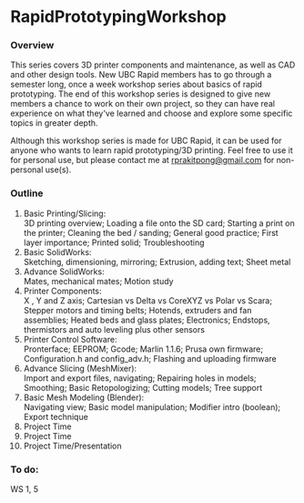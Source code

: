 # RapidPrototypingWorkshop
### Overview
This series covers 3D printer components and maintenance, as well as CAD and other design tools. New UBC Rapid members has to go through a semester long, once a week workshop series about basics of rapid prototyping. The end of this workshop series is designed to give new members a chance to work on their own project, so they can have real experience on what they've learned and choose and explore some specific topics in greater depth.

Although this workshop series is made for UBC Rapid, it can be used for anyone who wants to learn rapid prototyping/3D printing. Feel free to use it for personal use, but please contact me at rprakitpong@gmail.com for non-personal use(s). 

### Outline

 1. Basic Printing/Slicing:  
3D printing overview; Loading a file onto the SD card; Starting a print on the printer; Cleaning the bed / sanding; General good practice; First layer importance; Printed solid; Troubleshooting
 2. Basic SolidWorks:  
Sketching, dimensioning, mirroring; Extrusion, adding text; Sheet metal
 3. Advance SolidWorks:  
Mates, mechanical mates; Motion study
 4. Printer Components:  
X , Y and Z axis; Cartesian vs Delta vs CoreXYZ vs Polar vs Scara; Stepper motors and timing belts; Hotends, extruders and fan assemblies; Heated beds and glass plates; Electronics; Endstops, thermistors and auto leveling plus other sensors  
 5. Printer Control Software:  
Pronterface; EEPROM; Gcode; Marlin 1.1.6; Prusa own firmware; Configuration.h and config_adv.h; Flashing and uploading firmware
 6. Advance Slicing (MeshMixer):  
Import and export files, navigating; Repairing holes in models; Smoothing; Basic Retopologizing; Cutting models; Tree support
 7. Basic Mesh Modeling (Blender):  
Navigating view; Basic model manipulation; Modifier intro (boolean); Export technique
 8. Project Time
 9. Project Time
 10. Project Time/Presentation

### To do:

WS 1, 5